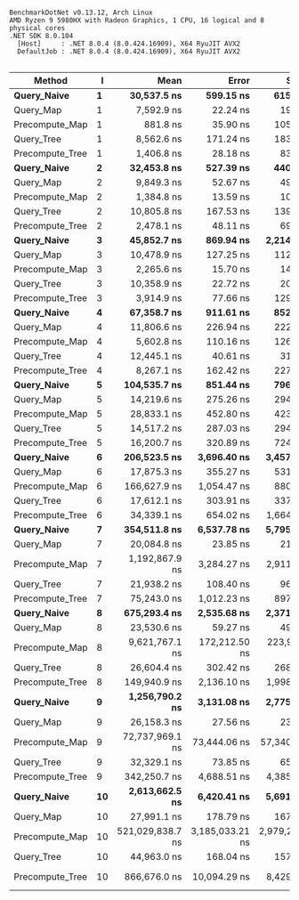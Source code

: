 ```

BenchmarkDotNet v0.13.12, Arch Linux
AMD Ryzen 9 5980HX with Radeon Graphics, 1 CPU, 16 logical and 8 physical cores
.NET SDK 8.0.104
  [Host]     : .NET 8.0.4 (8.0.424.16909), X64 RyuJIT AVX2
  DefaultJob : .NET 8.0.4 (8.0.424.16909), X64 RyuJIT AVX2


```
| Method          | I  | Mean             | Error           | StdDev          | Median           | Allocated  |
|---------------- |--- |-----------------:|----------------:|----------------:|-----------------:|-----------:|
| **Query_Naive**     | **1**  |      **30,537.5 ns** |       **599.15 ns** |       **615.29 ns** |      **30,727.6 ns** |   **136000 B** |
| Query_Map       | 1  |       7,592.9 ns |        22.24 ns |        19.71 ns |       7,589.7 ns |          - |
| Precompute_Map  | 1  |         881.8 ns |        35.90 ns |       105.29 ns |         849.1 ns |     2992 B |
| Query_Tree      | 1  |       8,562.6 ns |       171.24 ns |       183.22 ns |       8,629.0 ns |          - |
| Precompute_Tree | 1  |       1,406.8 ns |        28.18 ns |        83.10 ns |       1,366.7 ns |     5328 B |
| **Query_Naive**     | **2**  |      **32,453.8 ns** |       **527.39 ns** |       **440.40 ns** |      **32,291.7 ns** |   **136000 B** |
| Query_Map       | 2  |       9,849.3 ns |        52.67 ns |        49.27 ns |       9,840.8 ns |          - |
| Precompute_Map  | 2  |       1,384.8 ns |        13.59 ns |        10.61 ns |       1,384.2 ns |     5008 B |
| Query_Tree      | 2  |      10,805.8 ns |       167.53 ns |       139.90 ns |      10,773.2 ns |          - |
| Precompute_Tree | 2  |       2,478.1 ns |        48.11 ns |        69.00 ns |       2,460.2 ns |     8864 B |
| **Query_Naive**     | **3**  |      **45,852.7 ns** |       **869.94 ns** |     **2,214.27 ns** |      **45,383.3 ns** |   **136000 B** |
| Query_Map       | 3  |      10,478.9 ns |       127.25 ns |       112.80 ns |      10,439.9 ns |          - |
| Precompute_Map  | 3  |       2,265.6 ns |        15.70 ns |        14.68 ns |       2,270.8 ns |     6424 B |
| Query_Tree      | 3  |      10,358.9 ns |        22.72 ns |        20.14 ns |      10,358.1 ns |          - |
| Precompute_Tree | 3  |       3,914.9 ns |        77.66 ns |       129.75 ns |       3,864.5 ns |    13032 B |
| **Query_Naive**     | **4**  |      **67,358.7 ns** |       **911.61 ns** |       **852.72 ns** |      **67,406.1 ns** |   **136000 B** |
| Query_Map       | 4  |      11,806.6 ns |       226.94 ns |       222.89 ns |      11,783.9 ns |          - |
| Precompute_Map  | 4  |       5,602.8 ns |       110.16 ns |       126.86 ns |       5,589.7 ns |    13472 B |
| Query_Tree      | 4  |      12,445.1 ns |        40.61 ns |        31.71 ns |      12,448.6 ns |          - |
| Precompute_Tree | 4  |       8,267.1 ns |       162.42 ns |       227.69 ns |       8,215.4 ns |    25584 B |
| **Query_Naive**     | **5**  |     **104,535.7 ns** |       **851.44 ns** |       **796.43 ns** |     **104,246.4 ns** |   **136000 B** |
| Query_Map       | 5  |      14,219.6 ns |       275.26 ns |       294.53 ns |      14,130.6 ns |          - |
| Precompute_Map  | 5  |      28,833.1 ns |       452.80 ns |       423.55 ns |      28,779.2 ns |    34456 B |
| Query_Tree      | 5  |      14,517.2 ns |       287.03 ns |       294.75 ns |      14,505.2 ns |          - |
| Precompute_Tree | 5  |      16,200.7 ns |       320.89 ns |       724.30 ns |      16,057.5 ns |    51640 B |
| **Query_Naive**     | **6**  |     **206,523.5 ns** |     **3,696.40 ns** |     **3,457.61 ns** |     **207,038.3 ns** |   **136000 B** |
| Query_Map       | 6  |      17,875.3 ns |       355.27 ns |       531.76 ns |      17,762.1 ns |          - |
| Precompute_Map  | 6  |     166,627.9 ns |     1,054.47 ns |       880.53 ns |     166,638.8 ns |    99520 B |
| Query_Tree      | 6  |      17,612.1 ns |       303.91 ns |       337.79 ns |      17,604.8 ns |          - |
| Precompute_Tree | 6  |      34,339.1 ns |       654.02 ns |     1,664.70 ns |      34,532.5 ns |   106736 B |
| **Query_Naive**     | **7**  |     **354,511.8 ns** |     **6,537.78 ns** |     **5,795.57 ns** |     **356,162.1 ns** |   **136000 B** |
| Query_Map       | 7  |      20,084.8 ns |        23.85 ns |        21.14 ns |      20,081.6 ns |          - |
| Precompute_Map  | 7  |   1,192,867.9 ns |     3,284.27 ns |     2,911.42 ns |   1,192,504.0 ns |   319577 B |
| Query_Tree      | 7  |      21,938.2 ns |       108.40 ns |        96.09 ns |      21,913.3 ns |          - |
| Precompute_Tree | 7  |      75,243.0 ns |     1,012.23 ns |       897.32 ns |      75,481.8 ns |   222936 B |
| **Query_Naive**     | **8**  |     **675,293.4 ns** |     **2,535.68 ns** |     **2,371.88 ns** |     **676,081.9 ns** |   **136001 B** |
| Query_Map       | 8  |      23,530.6 ns |        59.27 ns |        49.49 ns |      23,526.9 ns |          - |
| Precompute_Map  | 8  |   9,621,767.1 ns |   172,212.50 ns |   223,924.90 ns |   9,541,621.0 ns |  1119335 B |
| Query_Tree      | 8  |      26,604.4 ns |       302.42 ns |       268.09 ns |      26,575.8 ns |          - |
| Precompute_Tree | 8  |     149,940.9 ns |     2,136.10 ns |     1,998.11 ns |     149,639.6 ns |   465360 B |
| **Query_Naive**     | **9**  |   **1,256,790.2 ns** |     **3,131.08 ns** |     **2,775.62 ns** |   **1,257,611.6 ns** |   **136001 B** |
| Query_Map       | 9  |      26,158.3 ns |        27.56 ns |        23.01 ns |      26,158.6 ns |          - |
| Precompute_Map  | 9  |  72,737,969.1 ns |    73,444.06 ns |    57,340.29 ns |  72,738,115.2 ns |  4149438 B |
| Query_Tree      | 9  |      32,329.1 ns |        73.85 ns |        65.46 ns |      32,303.4 ns |          - |
| Precompute_Tree | 9  |     342,250.7 ns |     4,688.51 ns |     4,385.63 ns |     340,714.2 ns |   971080 B |
| **Query_Naive**     | **10** |   **2,613,662.5 ns** |     **6,420.41 ns** |     **5,691.53 ns** |   **2,612,181.1 ns** |   **136003 B** |
| Query_Map       | 10 |      27,991.1 ns |       178.79 ns |       167.24 ns |      28,016.7 ns |          - |
| Precompute_Map  | 10 | 521,029,838.7 ns | 3,185,033.21 ns | 2,979,282.04 ns | 519,679,114.0 ns | 15898256 B |
| Query_Tree      | 10 |      44,963.0 ns |       168.04 ns |       157.18 ns |      44,938.3 ns |          - |
| Precompute_Tree | 10 |     866,676.0 ns |    10,094.29 ns |     8,429.19 ns |     869,250.3 ns |  2022273 B |
